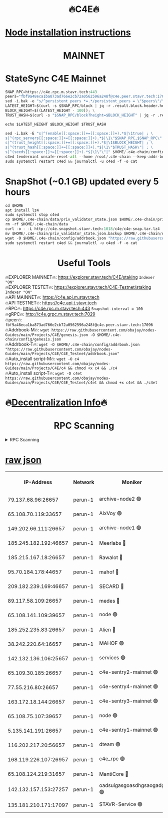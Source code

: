 <h1 align="center"> 🔥C4E🔥</h1>

[Node installation instructions](https://github.com/obajay/nodes-Guides/tree/main/Projects/C4E)
=

<h1 align="center"> MAINNET</h1>

# StateSync C4E Mainnet
```python
SNAP_RPC=https://c4e.rpc.m.stavr.tech:443
peers="fbf9a48eca1ba873ad766e2cb72a0562596a248f@c4e.peer.stavr.tech:17096"
sed -i.bak -e "s/^persistent_peers *=.*/persistent_peers = \"$peers\"/" $HOME/.c4e-chain/config/config.toml
LATEST_HEIGHT=$(curl -s $SNAP_RPC/block | jq -r .result.block.header.height); \
BLOCK_HEIGHT=$((LATEST_HEIGHT - 100)); \
TRUST_HASH=$(curl -s "$SNAP_RPC/block?height=$BLOCK_HEIGHT" | jq -r .result.block_id.hash)

echo $LATEST_HEIGHT $BLOCK_HEIGHT $TRUST_HASH

sed -i.bak -E "s|^(enable[[:space:]]+=[[:space:]]+).*$|\1true| ; \
s|^(rpc_servers[[:space:]]+=[[:space:]]+).*$|\1\"$SNAP_RPC,$SNAP_RPC\"| ; \
s|^(trust_height[[:space:]]+=[[:space:]]+).*$|\1$BLOCK_HEIGHT| ; \
s|^(trust_hash[[:space:]]+=[[:space:]]+).*$|\1\"$TRUST_HASH\"| ; \
s|^(seeds[[:space:]]+=[[:space:]]+).*$|\1\"\"|" $HOME/.c4e-chain/config/config.toml
c4ed tendermint unsafe-reset-all --home /root/.c4e-chain --keep-addr-book
sudo systemctl restart c4ed && journalctl -u c4ed -f -o cat
```
# SnapShot (~0.1 GB) updated every 5 hours
```python
cd $HOME
apt install lz4
sudo systemctl stop c4ed
cp $HOME/.c4e-chain/data/priv_validator_state.json $HOME/.c4e-chain/priv_validator_state.json.backup
rm -rf $HOME/.c4e-chain/data
curl -o - -L http://c4e.snapshot.stavr.tech:1018/c4e/c4e-snap.tar.lz4 | lz4 -c -d - | tar -x -C $HOME/.c4e-chain --strip-components 2
mv $HOME/.c4e-chain/priv_validator_state.json.backup $HOME/.c4e-chain/data/priv_validator_state.json
wget -O $HOME/.c4e-chain/config/addrbook.json "https://raw.githubusercontent.com/obajay/nodes-Guides/main/Projects/C4E/addrbook.json"
sudo systemctl restart c4ed && journalctl -u c4ed -f -o cat
```
 <h1 align="center"> Useful Tools</h1>

🔥EXPLORER MAINNET🔥:  https://explorer.stavr.tech/C4E/staking            `Indexer "ON"` \
🔥EXPLORER TESTET🔥:   https://explorer.stavr.tech/C4E-Testnet/staking     `Indexer "ON"` \
🔥API MAINNET🔥:       https://c4e.api.m.stavr.tech \
🔥API TESTNET🔥:       https://c4e.api.t.stavr.tech \
🔥RPC🔥:               https://c4e.rpc.m.stavr.tech:443                  `Snapshot-interval = 100` \
🔥gRPC🔥:              http://c4e.grpc.m.stavr.tech:7029 \
🔥peer🔥:              `fbf9a48eca1ba873ad766e2cb72a0562596a248f@c4e.peer.stavr.tech:17096` \
🔥Addrbook-M🔥:    ```wget https://raw.githubusercontent.com/obajay/nodes-Guides/main/Projects/C4E/genesis.json -O $HOME/.c4e-chain/config/genesis.json``` \
🔥Addrbook-T🔥:    ```wget -O $HOME/.c4e-chain/config/addrbook.json "https://raw.githubusercontent.com/obajay/nodes-Guides/main/Projects/C4E/C4E_Testnet/addrbook.json"``` \
🔥Auto_install script-M🔥: ```wget -O c4 https://raw.githubusercontent.com/obajay/nodes-Guides/main/Projects/C4E/c4 && chmod +x c4 && ./c4``` \
🔥Auto_install script-T🔥: ```wget -O c4et https://raw.githubusercontent.com/obajay/nodes-Guides/main/Projects/C4E/C4E_Testnet/c4et && chmod +x c4et && ./c4et```

🔥[Decentralization Info](https://github.com/obajay/StateSync-snapshots/tree/main/Projects/C4E/Decentralization)🔥
=

<h1 align="center"> RPC Scanning</h1>

<details>
<summary>RPC Scanning</summary>

<h2 align="center"> We scan nodes in real time every 4 hours. And we provide the final result of RPC endpoints.
We cannot influence the operation of these nodes in any way. </h2>


```python
If Voting Power is higher than 0 --> then the Node is a validator of the network and may be subject to attack and be a potential threat to the chain.
```
```python
We marked such validators with a red symbol
```

</details>

[raw json](https://rpc-check.c4e.stavr.tech/c4e/rpc-c4e-result.json)
=



<table><tr><th>IP-Address</th><th>Network</th><th>Moniker</th><th>Latest Block Height</th><th>Earliest Block Height</th><th>Catching Up</th><th>Tx Index</th><th>Voting Power</th><th>Scan Time</th></tr><tr><td>79.137.68.96:26657</td><td>perun-1</td><td>archive-node2 🟢</td><td>7635066</td><td>1</td><td>False</td><td>on</td><td>0</td><td>2024-03-18T06:43:54.461089616UTC</td></tr><tr><td>65.108.70.119:33657</td><td>perun-1</td><td>AlxVoy 🟢</td><td>7635068</td><td>1</td><td>False</td><td>on</td><td>0</td><td>2024-03-18T06:44:08.524628546UTC</td></tr><tr><td>149.202.66.111:26657</td><td>perun-1</td><td>archive-node1 🟢</td><td>7635071</td><td>1</td><td>False</td><td>on</td><td>0</td><td>2024-03-18T06:44:24.764477870UTC</td></tr><tr><td>185.245.182.192:46657</td><td>perun-1</td><td>Meerlabs 🔴</td><td>7635072</td><td>1051501</td><td>False</td><td>on</td><td>344615</td><td>2024-03-18T06:44:31.932112337UTC</td></tr><tr><td>185.215.167.18:26657</td><td>perun-1</td><td>Rawalot 🔴</td><td>7635074</td><td>1090501</td><td>False</td><td>on</td><td>450091</td><td>2024-03-18T06:44:42.928409336UTC</td></tr><tr><td>95.70.184.178:44657</td><td>perun-1</td><td>mahof 🔴</td><td>7635068</td><td>2342001</td><td>False</td><td>off</td><td>1356400</td><td>2024-03-18T06:44:07.862285198UTC</td></tr><tr><td>209.182.239.169:46657</td><td>perun-1</td><td>SECARD 🔴</td><td>7635070</td><td>2616101</td><td>False</td><td>off</td><td>749308</td><td>2024-03-18T06:44:20.140243297UTC</td></tr><tr><td>89.117.58.109:26657</td><td>perun-1</td><td>medes 🔴</td><td>7635073</td><td>2826001</td><td>False</td><td>off</td><td>891025</td><td>2024-03-18T06:44:38.564345629UTC</td></tr><tr><td>65.108.141.109:39657</td><td>perun-1</td><td>node 🟢</td><td>7635066</td><td>5303301</td><td>False</td><td>on</td><td>0</td><td>2024-03-18T06:43:56.794478732UTC</td></tr><tr><td>185.252.235.83:26657</td><td>perun-1</td><td>Alien 🔴</td><td>7635071</td><td>6502501</td><td>False</td><td>on</td><td>648215</td><td>2024-03-18T06:44:25.145669244UTC</td></tr><tr><td>38.242.220.64:16657</td><td>perun-1</td><td>MAHOF 🟢</td><td>7635070</td><td>6885501</td><td>False</td><td>on</td><td>0</td><td>2024-03-18T06:44:22.495336205UTC</td></tr><tr><td>142.132.136.106:25657</td><td>perun-1</td><td>services 🟢</td><td>7635069</td><td>7012001</td><td>False</td><td>on</td><td>0</td><td>2024-03-18T06:44:11.074415828UTC</td></tr><tr><td>65.109.30.185:26657</td><td>perun-1</td><td>c4e-sentry2-mainnet 🟢</td><td>7635072</td><td>7284001</td><td>False</td><td>on</td><td>0</td><td>2024-03-18T06:44:31.626721476UTC</td></tr><tr><td>77.55.216.80:26657</td><td>perun-1</td><td>c4e-sentry4-mainnet 🟢</td><td>7635068</td><td>7297001</td><td>False</td><td>on</td><td>0</td><td>2024-03-18T06:44:08.201077365UTC</td></tr><tr><td>163.172.18.144:26657</td><td>perun-1</td><td>c4e-sentry3-mainnet 🟢</td><td>7635072</td><td>7297001</td><td>False</td><td>on</td><td>0</td><td>2024-03-18T06:44:32.187818525UTC</td></tr><tr><td>65.108.75.107:39657</td><td>perun-1</td><td>node 🟢</td><td>7635069</td><td>7300001</td><td>False</td><td>on</td><td>0</td><td>2024-03-18T06:44:11.359216702UTC</td></tr><tr><td>5.135.141.191:26657</td><td>perun-1</td><td>c4e-sentry1-mainnet 🟢</td><td>7635066</td><td>7300501</td><td>False</td><td>on</td><td>0</td><td>2024-03-18T06:43:53.870954056UTC</td></tr><tr><td>116.202.217.20:56657</td><td>perun-1</td><td>dteam 🟢</td><td>7635066</td><td>7511001</td><td>False</td><td>on</td><td>0</td><td>2024-03-18T06:43:54.089062042UTC</td></tr><tr><td>168.119.226.107:26957</td><td>perun-1</td><td>c4e_rpc 🟢</td><td>7635067</td><td>7535067</td><td>False</td><td>on</td><td>0</td><td>2024-03-18T06:44:01.096705914UTC</td></tr><tr><td>65.108.124.219:31657</td><td>perun-1</td><td>MantiCore 🔴</td><td>7635068</td><td>7535068</td><td>False</td><td>off</td><td>729919</td><td>2024-03-18T06:44:07.510458434UTC</td></tr><tr><td>142.132.157.153:27257</td><td>perun-1</td><td>oadsuigasgoasdhgsaogadg 🟢</td><td>7635065</td><td>7574001</td><td>False</td><td>on</td><td>0</td><td>2024-03-18T06:43:51.589401631UTC</td></tr><tr><td>135.181.210.171:17097</td><td>perun-1</td><td>STAVR-Service 🟢</td><td>7635069</td><td>7633801</td><td>False</td><td>on</td><td>0</td><td>2024-03-18T06:44:11.650127090UTC</td></tr></table>
